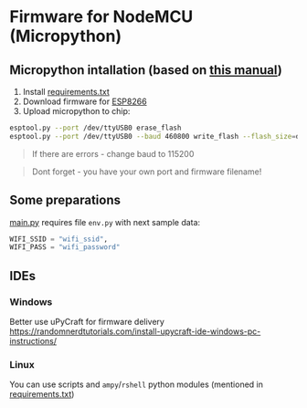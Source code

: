 # Firmware for NodeMCU (Micropython)

## Micropython intallation (based on [this manual](https://docs.micropython.org/en/latest/esp8266/tutorial/intro.html))

1. Install [requirements.txt](requirements.txt)
2. Download firmware for [ESP8266](http://micropython.org/download#esp8266)
3. Upload micropython to chip:
```bash
esptool.py --port /dev/ttyUSB0 erase_flash
esptool.py --port /dev/ttyUSB0 --baud 460800 write_flash --flash_size=detect 0 esp8266-20170108-v1.12.bin
```

> If there are errors - change baud to 115200

> Dont forget - you have your own port and firmware filename!

## Some preparations

[main.py](main.py) requires file `env.py` with next sample data:
```py
WIFI_SSID = "wifi_ssid",
WIFI_PASS = "wifi_password"
```

## IDEs

### Windows

Better use uPyCraft for firmware delivery https://randomnerdtutorials.com/install-upycraft-ide-windows-pc-instructions/

### Linux

You can use scripts and `ampy`/`rshell` python modules (mentioned in [requirements.txt](requirements.txt))

